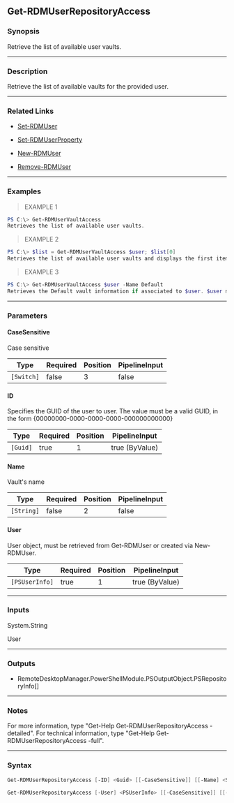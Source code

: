 Get-RDMUserRepositoryAccess
---------------------------

### Synopsis
Retrieve the list of available user vaults.

---

### Description

Retrieve the list of available vaults for the provided user.

---

### Related Links
* [Set-RDMUser](Set-RDMUser)

* [Set-RDMUserProperty](Set-RDMUserProperty)

* [New-RDMUser](New-RDMUser)

* [Remove-RDMUser](Remove-RDMUser)

---

### Examples
> EXAMPLE 1

```PowerShell
PS C:\> Get-RDMUserVaultAccess
Retrieves the list of available user vaults.
```
> EXAMPLE 2

```PowerShell
PS C:\> $list = Get-RDMUserVaultAccess $user; $list[0]
Retrieves the list of available user vaults and displays the first item. $user must be retrieved from Get-RDMUser or New-RDMUser.
```
> EXAMPLE 3

```PowerShell
PS C:\> Get-RDMUserVaultAccess $user -Name Default
Retrieves the Default vault information if associated to $user. $user must be retrieved from Get-RDMUser or New-RDMUser.
```

---

### Parameters
#### **CaseSensitive**
Case sensitive

|Type      |Required|Position|PipelineInput|
|----------|--------|--------|-------------|
|`[Switch]`|false   |3       |false        |

#### **ID**
Specifies the GUID of the user to user.
The value must be a valid GUID, in the form {00000000-0000-0000-0000-000000000000}

|Type    |Required|Position|PipelineInput |
|--------|--------|--------|--------------|
|`[Guid]`|true    |1       |true (ByValue)|

#### **Name**
Vault's name

|Type      |Required|Position|PipelineInput|
|----------|--------|--------|-------------|
|`[String]`|false   |2       |false        |

#### **User**
User object, must be retrieved from Get-RDMUser or created via New-RDMUser.

|Type          |Required|Position|PipelineInput |
|--------------|--------|--------|--------------|
|`[PSUserInfo]`|true    |1       |true (ByValue)|

---

### Inputs
System.String

User

---

### Outputs
* RemoteDesktopManager.PowerShellModule.PSOutputObject.PSRepositoryInfo[]

---

### Notes
For more information, type "Get-Help Get-RDMUserRepositoryAccess -detailed". For technical information, type "Get-Help Get-RDMUserRepositoryAccess -full".

---

### Syntax
```PowerShell
Get-RDMUserRepositoryAccess [-ID] <Guid> [[-CaseSensitive]] [[-Name] <String>] [<CommonParameters>]
```
```PowerShell
Get-RDMUserRepositoryAccess [-User] <PSUserInfo> [[-CaseSensitive]] [[-Name] <String>] [<CommonParameters>]
```
